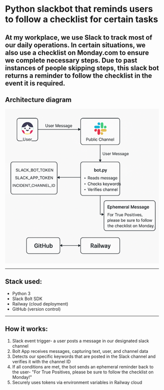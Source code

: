 # Python slackbot that reminds users to follow a checklist for certain tasks

At my workplace, we use Slack to track most of our daily operations. In certain situations, we also use a checklist on Monday.com to ensure we complete necessary steps. Due to past instances of people skipping steps, this slack bot returns a reminder to follow the checklist in the event it is required.
---

## Architecture diagram

![Slackbot Architecture](slackbot-architecture.png)

---

## Stack used:

- Python 3
- Slack Bolt SDK
- Railway (cloud deployment)
- GitHub (version control)

---

## How it works:

1. Slack event trigger- a user posts a message in our designated slack channel
2. Bolt App receives messages, capturing text, user, and channel data
3. Detects our specific keywords that are posted in the Slack channel and verifies it with the channel ID
4. If all conditions are met, the bot sends an ephemeral reminder back to the user- "For True Positives, please be sure to follow the checklist on Monday!"
5. Securely uses tokens via environment variables in Railway cloud
   

